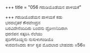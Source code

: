 +++
title = "056 ಗರುಡಿಯೊಡೆಯನ ಪಾಳಯಕೆ"

+++
ಗರುಡಿಯೊಡೆಯನ ಪಾಳಯಕೆ ಕಡು   
ಭರದಲೈತರೆ ಕೌರವೇಂದ್ರನ  
ಬರವಿದೇನೆಂದಿದಿರು ಬಂದನು ದ್ರೋಣನಿದಿರಾಗಿ  
ಧರಣಿಪನ ಸತ್ಕರಿಸಿ ನೆಲೆಯು  
ಪ್ಪರಿಗೆಗೊಯ್ದನು ನುಸುಳುಗಂಡಿಯೊ  
ಳುರವಣಿಸಿದರು ಕರ್ಣ ಕೃಪ ಮೊದಲಾದ ಬೇಹವರು    ॥56॥